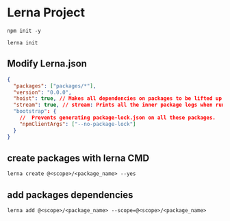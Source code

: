 # Lerna Project

`npm init -y`

`lerna init`

## Modify Lerna.json

```json
{
  "packages": ["packages/*"],
  "version": "0.0.0",
  "hoist": true, // Makes all dependencies on packages to be lifted up to the root so we de-dupe.
  "stream": true, // stream: Prints all the inner package logs when run.
  "bootstrap": {
    //  Prevents generating package-lock.json on all these packages.
    "npmClientArgs": ["--no-package-lock"]
  }
}
```

## create packages with lerna CMD

`lerna create @<scope>/<package_name> --yes`

## add packages dependencies

`lerna add @<scope>/<package_name> --scope=@<scope>/<package_name>`
